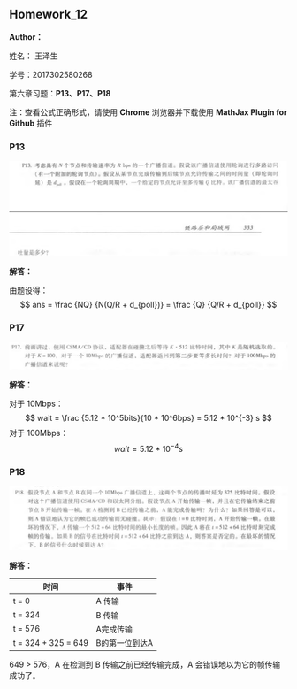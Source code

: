 ## Homework_12

**Author：**

姓名： 王泽生

学号：2017302580268

第六章习题：**P13、P17、P18**

注：查看公式正确形式，请使用 **Chrome** 浏览器并下载使用 **MathJax Plugin for Github** 插件



### P13

![13](2017302580268_王泽生.assets/1591257001575.png)

**解答：**

由题设得：
$$
ans = \frac {NQ} {N(Q/R + d_{poll})} = \frac {Q} {Q/R + d_{poll}}
$$
### P17

![10](2017302580268_王泽生.assets/1591257038827.png)

**解答：**

对于 10Mbps：
$$
wait = \frac {5.12 * 10^5bits}{10 * 10^6bps} = 5.12 * 10^{-3} s
$$
对于 100Mbps：
$$
wait = 5.12 * 10^{-4} s
$$

### P18

![18](2017302580268_王泽生.assets/1591257091630.png)

**解答：**

| 时间                | 事件           |
| ------------------- | -------------- |
| t = 0               | A 传输         |
| t = 324             | B 传输         |
| t = 576             | A完成传输      |
| t = 324 + 325 = 649 | B的第一位到达A |

649 > 576，A 在检测到 B 传输之前已经传输完成，A 会错误地以为它的帧传输成功了。

